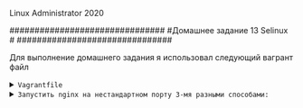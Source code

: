 
Linux Administrator 2020

   ###############################
   #Домашнее задание 13 Selinux  #
   ###############################




Для выполнение домашнего задания я использовал следующий вагрант файл

<details>
<summary><code>Vagrantfile</code></summary>

```
# -*- mode: ruby -*-
# vi: set ft=ruby :
home = ENV['HOME']
ENV["LC_ALL"] = "en_US.UTF-8"

Vagrant.configure(2) do |config|
 config.vm.define "vm-1" do |subconfig|
 subconfig.vm.box = "centos/7"
 subconfig.vm.hostname="rpm"
 subconfig.vm.network :private_network, ip: "192.168.50.11"
 subconfig.vm.provider "virtualbox" do |vb|
 vb.memory = "2024"
 vb.cpus = "1"
 end
 end
 config.vm.provision "ansible" do |ansible|
 ansible.compatibility_mode = "2.0"
 ansible.playbook = "playbook.yml"
end

     end

```

</details>




<details>
<summary><code>Запустить nginx на нестандартном порту 3-мя разными способами:</code></summary>

Первым делом убедимся, что selinux включен

```
[root@selinux ~]# sestatus
SELinux status:                 enabled
SELinuxfs mount:                /sys/fs/selinux
SELinux root directory:         /etc/selinux
Loaded policy name:             targeted
Current mode:                   enforcing
Mode from config file:          enforcing
Policy MLS status:              enabled
Policy deny_unknown status:     allowed
Max kernel policy version:      31
[root@selinux ~]# 


```

Все работает, идем дальше

1) способ ==>

Наш nginx был устанволен через ansible, поэтому не буду описывать его установку.
Пока он работает на стандартном 80 порту

```
Active Internet connections (servers and established)
Proto Recv-Q Send-Q Local Address           Foreign Address         State       PID/Program name    
tcp        0      0 0.0.0.0:111             0.0.0.0:*               LISTEN      373/rpcbind         
tcp        0      0 0.0.0.0:80              0.0.0.0:*               LISTEN      1182/nginx: master  
tcp        0      0 0.0.0.0:22              0.0.0.0:*               LISTEN      706/sshd            
tcp        0      0 127.0.0.1:25            0.0.0.0:*               LISTEN      939/master          
tcp        0      0 10.0.2.15:22            10.0.2.2:46708          ESTABLISHED 1027/sshd: vagrant  
tcp6       0      0 :::111                  :::*                    LISTEN      373/rpcbind         
tcp6       0      0 :::80                   :::*                    LISTEN      1182/nginx: master  
tcp6       0      0 :::22                   :::*                    LISTEN      706/sshd            
tcp6       0      0 ::1:25                  :::*                    LISTEN      939/master          

```
в конифге nginx.conf изменил порт на 5080, попытался перестартовать выдал ошибку

```
[root@selinux nginx]# systemctl restart nginx
Job for nginx.service failed because the control process exited with error code. See "systemctl status nginx.service" and "journalctl -xe" for details.
[root@selinux nginx]# systemctl status nginx
● nginx.service - The nginx HTTP and reverse proxy server
   Loaded: loaded (/usr/lib/systemd/system/nginx.service; disabled; vendor preset: disabled)
      Active: failed (Result: exit-code) since Sun 2020-07-19 18:46:58 UTC; 7s ago
        Process: 1180 ExecStart=/usr/sbin/nginx (code=exited, status=0/SUCCESS)
          Process: 1241 ExecStartPre=/usr/sbin/nginx -t (code=exited, status=1/FAILURE)
            Process: 1239 ExecStartPre=/usr/bin/rm -f /run/nginx.pid (code=exited, status=0/SUCCESS)
             Main PID: 1182 (code=exited, status=0/SUCCESS)
             
             Jul 19 18:46:58 selinux systemd[1]: Stopped The nginx HTTP and reverse proxy server.
             Jul 19 18:46:58 selinux systemd[1]: Starting The nginx HTTP and reverse proxy server...
             Jul 19 18:46:58 selinux nginx[1241]: nginx: the configuration file /etc/nginx/nginx.conf syntax is ok
             Jul 19 18:46:58 selinux nginx[1241]: nginx: [emerg] bind() to 0.0.0.0:5080 failed (13: Permission denied)
             Jul 19 18:46:58 selinux nginx[1241]: nginx: configuration file /etc/nginx/nginx.conf test failed
             Jul 19 18:46:58 selinux systemd[1]: nginx.service: control process exited, code=exited status=1
             Jul 19 18:46:58 selinux systemd[1]: Failed to start The nginx HTTP and reverse proxy server.
             Jul 19 18:46:58 selinux systemd[1]: Unit nginx.service entered failed state.
             Jul 19 18:46:58 selinux systemd[1]: nginx.service failed.
             

```

Прежде чем приступить установил пакет <code>yum install policycoreutils-python</code> что бы работать с selinux


Далее добавляем правило 
[root@selinux ~]# semanage port -a -t http_port_t -p tcp 5080
 и стартуем наш "nginx" и проверяем
 
```
[root@selinux ~]# systemctl start nginx
[root@selinux ~]# netstat -ntlpa
Active Internet connections (servers and established)
Proto Recv-Q Send-Q Local Address           Foreign Address         State       PID/Program name    
tcp        0      0 0.0.0.0:111             0.0.0.0:*               LISTEN      373/rpcbind         
tcp        0      0 0.0.0.0:22              0.0.0.0:*               LISTEN      706/sshd            
tcp        0      0 0.0.0.0:5080            0.0.0.0:*               LISTEN      1578/nginx: master  
tcp        0      0 127.0.0.1:25            0.0.0.0:*               LISTEN      939/master          
tcp        0      0 10.0.2.15:22            10.0.2.2:47248          ESTABLISHED 1505/sshd: vagrant  
tcp6       0      0 :::111                  :::*                    LISTEN      373/rpcbind         
tcp6       0      0 :::80                   :::*                    LISTEN      1578/nginx: master  
tcp6       0      0 :::22                   :::*                    LISTEN      706/sshd            
tcp6       0      0 ::1:25                  :::*                    LISTEN      939/master          
[root@selinux ~]# 

```









